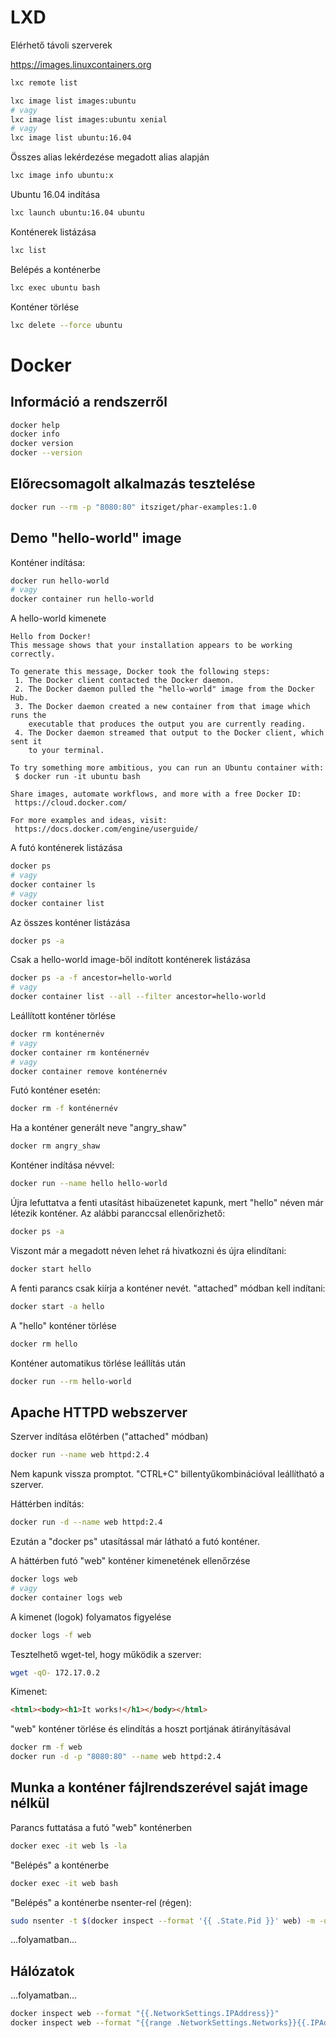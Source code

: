 # LXD

Elérhető távoli szerverek

https://images.linuxcontainers.org

```bash
lxc remote list
```

```bash
lxc image list images:ubuntu
# vagy
lxc image list images:ubuntu xenial
# vagy
lxc image list ubuntu:16.04
```

Összes alias lekérdezése megadott alias alapján

```bash
lxc image info ubuntu:x
```

Ubuntu 16.04 indítása

```bash
lxc launch ubuntu:16.04 ubuntu
```

Konténerek listázása

```bash
lxc list
```

Belépés a konténerbe

```bash
lxc exec ubuntu bash
```

Konténer törlése

```bash
lxc delete --force ubuntu
```

# Docker

## Információ a rendszerről

```bash
docker help
docker info
docker version
docker --version
```

## Előrecsomagolt alkalmazás tesztelése

```bash
docker run --rm -p "8080:80" itsziget/phar-examples:1.0
```

## Demo "hello-world" image

Konténer indítása:

```bash
docker run hello-world
# vagy
docker container run hello-world
```
A hello-world kimenete

```text
Hello from Docker!
This message shows that your installation appears to be working correctly.

To generate this message, Docker took the following steps:
 1. The Docker client contacted the Docker daemon.
 2. The Docker daemon pulled the "hello-world" image from the Docker Hub.
 3. The Docker daemon created a new container from that image which runs the
    executable that produces the output you are currently reading.
 4. The Docker daemon streamed that output to the Docker client, which sent it
    to your terminal.

To try something more ambitious, you can run an Ubuntu container with:
 $ docker run -it ubuntu bash

Share images, automate workflows, and more with a free Docker ID:
 https://cloud.docker.com/

For more examples and ideas, visit:
 https://docs.docker.com/engine/userguide/
```     

A futó konténerek listázása

```bash
docker ps
# vagy
docker container ls
# vagy 
docker container list
```

Az összes konténer listázása

```bash
docker ps -a
```
Csak a hello-world image-ből indított konténerek listázása

```bash
docker ps -a -f ancestor=hello-world
# vagy
docker container list --all --filter ancestor=hello-world
```

Leállított konténer törlése

```bash
docker rm konténernév
# vagy
docker container rm konténernév
# vagy
docker container remove konténernév
```

Futó konténer esetén:
```bash
docker rm -f konténernév
```

Ha a konténer generált neve "angry_shaw"

```bash
docker rm angry_shaw
```

Konténer indítása névvel:

```bash
docker run --name hello hello-world
```

Újra lefuttatva a fenti utasítást hibaüzenetet kapunk, mert "hello" néven már létezik konténer.
Az alábbi paranccsal ellenőrizhető:

```bash
docker ps -a
```

Viszont már a megadott néven lehet rá hivatkozni és újra elindítani:

```bash
docker start hello
```

A fenti parancs csak kiírja a konténer nevét. "attached" módban kell indítani:

```bash
docker start -a hello
```

A "hello" konténer törlése

```bash
docker rm hello
```

Konténer automatikus törlése leállítás után

```bash
docker run --rm hello-world
```

## Apache HTTPD webszerver

Szerver indítása előtérben ("attached" módban)

```bash
docker run --name web httpd:2.4
```

Nem kapunk vissza promptot. "CTRL+C" billentyűkombinációval leállítható a szerver.

Háttérben indítás:

```bash
docker run -d --name web httpd:2.4
```
Ezután a "docker ps" utasítással már látható a futó konténer.

A háttérben futó "web" konténer kimenetének ellenőrzése

```bash
docker logs web
# vagy 
docker container logs web
```

A kimenet (logok) folyamatos figyelése

```bash
docker logs -f web
```

Tesztelhető wget-tel, hogy működik a szerver:

```bash
wget -qO- 172.17.0.2
```
Kimenet:
```html
<html><body><h1>It works!</h1></body></html>
```

"web" konténer törlése és elindítás a hoszt portjának átirányításával

```bash
docker rm -f web
docker run -d -p "8080:80" --name web httpd:2.4
```

## Munka a konténer fájlrendszerével saját image nélkül

Parancs futtatása a futó "web" konténerben

```bash
docker exec -it web ls -la
```

"Belépés" a konténerbe

```bash
docker exec -it web bash
```

"Belépés" a konténerbe nsenter-rel (régen):

```bash
sudo nsenter -t $(docker inspect --format '{{ .State.Pid }}' web) -m -u -i -n -p -w
```

...folyamatban...

## Hálózatok

...folyamatban...

```bash
docker inspect web --format "{{.NetworkSettings.IPAddress}}"
docker inspect web --format "{{range .NetworkSettings.Networks}}{{.IPAddress}} {{end}}"
```




